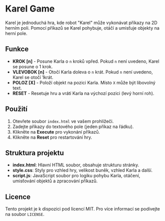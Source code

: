 # Karel Game

Karel je jednoduchá hra, kde robot "Karel" může vykonávat příkazy na 2D herním poli. Pomocí příkazů se Karel pohybuje, otáčí a umisťuje objekty na herní pole.

## Funkce

- **KROK [n]** - Posune Karla o `n` kroků vpřed. Pokud `n` není uvedeno, Karel se posune o 1 krok.
- **VLEVOBOK [n]** - Otočí Karla doleva o `n` krát. Pokud `n` není uvedeno, Karel se otočí 1krát.
- **POLOZ [X]** - Položí objekt na pozici Karla. Místo `X` může být libovolný text.
- **RESET** - Resetuje hru a vrátí Karla na výchozí pozici (levý horní roh).

## Použití

1. Otevřete soubor `index.html` ve vašem prohlížeči.
2. Zadejte příkazy do textového pole (jeden příkaz na řádku).
3. Klikněte na **Execute** pro vykonání příkazů.
4. Klikněte na **Reset** pro restartování hry.

## Struktura projektu

- **index.html**: Hlavní HTML soubor, obsahuje strukturu stránky.
- **style.css**: Styly pro vzhled hry, velikost buněk, vzhled Karla a další.
- **script.js**: JavaScript soubor pro logiku pohybu Karla, otáčení, umisťování objektů a zpracování příkazů.

## Licence

Tento projekt je k dispozici pod licencí MIT. Pro více informací se podívejte na soubor `LICENSE`.

